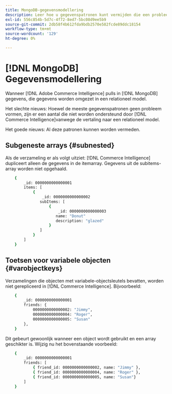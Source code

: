 ```yaml
---
title: MongoDB-gegevensmodellering
description: Leer hoe u gegevenspatronen kunt vermijden die een probleem vormen.
exl-id: 556c854b-5d7c-4f72-8ed7-5bc08d9ee5b9
source-git-commit: 2db58f4b612fda9bdb2570e582fcde89ddc18154
workflow-type: tm+mt
source-wordcount: '129'
ht-degree: 0%

---
```


# [!DNL MongoDB] Gegevensmodellering

Wanneer [!DNL Adobe Commerce Intelligence] pulls in [!DNL MongoDB] gegevens, die gegevens worden omgezet in een relationeel model.

Het slechte nieuws: Hoewel de meeste gegevenspatronen geen probleem vormen, zijn er een aantal die niet worden ondersteund door [!DNL Commerce Intelligence]vanwege de vertaling naar een relationeel model.

Het goede nieuws: Al deze patronen kunnen worden vermeden.

## Subgeneste arrays {#subnested}

Als de verzameling er als volgt uitziet: [!DNL Commerce Intelligence] dupliceert alleen de gegevens in de itemarray. Gegevens uit de subitems-array worden niet opgehaald.

```bash
    {
        _id: 0000000000000001
        items: [
            {
                _id: 0000000000000002
               subItems: [
                   {
                       _id: 0000000000000003
                      name: "Donut"
                      description: "glazed"
                   }
               ]
            }
        ]
    }
```

## Toetsen voor variabele objecten {#varobjectkeys}

Verzamelingen die objecten met variabele-objectsleutels bevatten, worden niet gerepliceerd in [!DNL Commerce Intelligence]. Bijvoorbeeld:

```bash
    {
        _id: 0000000000000001
        friends: {
            0000000000000002: "Jimmy",
            0000000000000004: "Roger",
            0000000000000005: "Susan"
        },
    }
```

Dit gebeurt gewoonlijk wanneer een object wordt gebruikt en een array geschikter is. Wijzig nu het bovenstaande voorbeeld:

```bash
    {
        _id: 0000000000000001
        friends: [
            { friend_id: 0000000000000002, name: "Jimmy" },
            { friend_id: 0000000000000004, name: "Roger" },
            { friend_id: 0000000000000005, name: "Susan"}
        ]
    }
```
